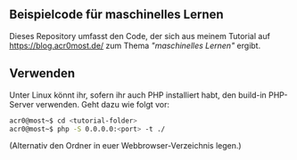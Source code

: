 ## Beispielcode für maschinelles Lernen

Dieses Repository umfasst den Code, der sich aus meinem Tutorial auf https://blog.acr0most.de/ zum Thema *"maschinelles Lernen"* ergibt.

## Verwenden

Unter Linux könnt ihr, sofern ihr auch PHP installiert habt, den build-in PHP-Server verwenden. Geht dazu wie folgt vor:

```bash
acr0@most~$ cd <tutorial-folder>
acr0@most~$ php -S 0.0.0.0:<port> -t ./
```

(Alternativ den Ordner in euer Webbrowser-Verzeichnis legen.)